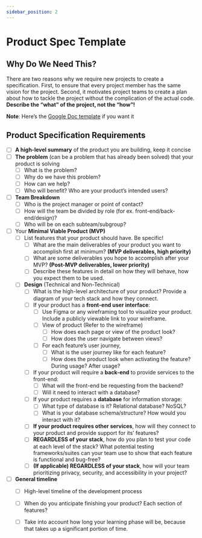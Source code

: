 ```yaml
---
sidebar_position: 2
---
```


# Product Spec Template

## Why Do We Need This?

There are two reasons why we require new projects to create a specification. First, to ensure that every project member has the same vision for the project. Second, it motivates project teams to create a plan about how to tackle the project without the complication of the actual code. **Describe the “what” of the project, not the “how”!**

**Note**: Here’s the [Google Doc template](https://docs.google.com/document/d/169_JjLg3zMQTc8B1JKHPR8_eggTdrnz-hwBvqkTHm00/edit?usp=sharing) if you want it

## Product Specification Requirements

- [ ] **A high-level summary** of the product you are building, keep it concise
- [ ] **The problem** (can be a problem that has already been solved) that your product is solving
  - [ ] What is the problem?
  - [ ] Why do we have this problem?
  - [ ] How can we help?
  - [ ] Who will benefit? Who are your product’s intended users?
- [ ] **Team Breakdown**
  - [ ] Who is the project manager or point of contact?
  - [ ] How will the team be divided by role (for ex. front-end/back-end/design)?
  - [ ] Who will be on each subteam/subgroup?
- [ ] Your **Minimal Viable Product (MVP)**
  - [ ] List features that your product should have. Be specific!
    - [ ] What are the main deliverables of your product you want to accomplish first at minimum? **(MVP deliverables, high priority)**
    - [ ] What are some deliverables you hope to accomplish after your MVP? **(Post-MVP deliverables, lower priority)**
    - [ ] Describe these features in detail on how they will behave, how you expect them to be used.
  - [ ] **Design** (Technical and Non-Technical)
    - [ ] What is the high-level architecture of your product? Provide a diagram of your tech stack and how they connect.
    - [ ] If your product has a **front-end user interface**:
      - [ ] Use Figma or any wireframing tool to visualize your product. Include a publicly viewable link to your wireframe.
      - [ ] View of product (Refer to the wireframe)
        - [ ] How does each page or view of the product look?
        - [ ] How does the user navigate between views?
      - [ ] For each feature’s user journey,
        - [ ] What is the user journey like for each feature?
        - [ ] How does the product look when activating the feature? During usage? After usage?
    - [ ] If your product will require a **back-end** to provide services to the front-end:
      - [ ] What will the front-end be requesting from the backend?
      - [ ] Will it need to interact with a database?
    - [ ] If your product requires a **database** for information storage:
      - [ ] What type of database is it? Relational database? NoSQL?
      - [ ] What is your database schema/structure? How would you interact with it?
    - [ ] **If your product requires other services**, how will they connect to your product and provide support for its’ features?
    - [ ] **REGARDLESS of your stack**, how do you plan to test your code at each level of the stack? What potential testing frameworks/suites can your team use to show that each feature is functional and bug-free?
    - [ ] **(If applicable) REGARDLESS of your stack**, how will your team prioritizing privacy, security, and accessibility in your project?
- [ ] **General timeline**
  - [ ] High-level timeline of the development process
  - [ ] When do you anticipate finishing your product? Each section of features?
  - [ ] Take into account how long your learning phase will be, because that takes up a significant portion of time.






